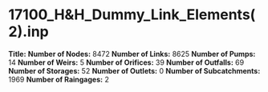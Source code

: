 # 17100_H&H_Dummy_Link_Elements(2).inp
**Title:** 
**Number of Nodes:** 8472
**Number of Links:** 8625
**Number of Pumps:** 14
**Number of Weirs:** 5
**Number of Orifices:** 39
**Number of Outfalls:** 69
**Number of Storages:** 52
**Number of Outlets:** 0
**Number of Subcatchments:** 1969
**Number of Raingages:** 2
